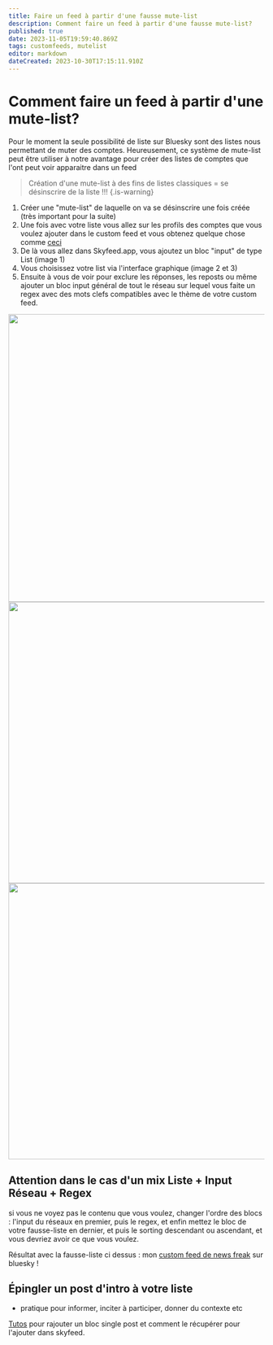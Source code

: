 ```yaml
---
title: Faire un feed à partir d'une fausse mute-list
description: Comment faire un feed à partir d'une fausse mute-list?
published: true
date: 2023-11-05T19:59:40.869Z
tags: customfeeds, mutelist
editor: markdown
dateCreated: 2023-10-30T17:15:11.910Z
---
```


# Comment faire un feed à partir d'une mute-list?

Pour le moment la seule possibilité de liste sur Bluesky sont des listes nous permettant de muter des comptes. Heureusement, ce système de mute-list peut être utiliser à notre avantage pour créer des listes de comptes que l'ont peut voir apparaitre dans un feed

> Création d'une mute-list à des fins de listes classiques = se désinscrire de la liste !!!
{.is-warning}


1. Créer une "mute-list" de laquelle on va se désinscrire une fois créée (très important pour la suite)
1. Une fois avec votre liste vous allez sur les profils des comptes que vous voulez ajouter dans le custom feed et vous obtenez quelque chose comme [ceci](https://bsky.app/profile/rmendes.net/lists/3k2g2ic4ozk2w) 
1. De là vous allez dans Skyfeed.app, vous ajoutez un bloc "input" de type List (image 1)
1. Vous choisissez votre list via l'interface graphique (image 2 et 3)
1. Ensuite à vous de voir pour exclure les réponses, les reposts ou même ajouter un bloc input général de tout le réseau sur lequel vous faite un regex avec des mots clefs compatibles avec le thème de votre custom feed. 

<img src="https://saskeets.micro.blog/uploads/2023/bafkreia2zruwfl7qsjhij6sq33ade34l67q7srirc6aloylikgq5wv4imy.jpg" width="600" height="566" alt="">

<img src="https://saskeets.micro.blog/uploads/2023/bafkreiabpff7r3ttd5qhfjgf3jotvlobvddg457dhke2lj4r27ow5q27pi.jpg" width="600" height="553" alt="">

<img src="https://saskeets.micro.blog/uploads/2023/bafkreicwabhvxhyh3kac66fm42bwuxxci5mzqvgt55gpxq5oknjgcmr6py.jpg" width="600" height="543" alt="">

## Attention dans le cas d'un mix Liste + Input Réseau + Regex 
si vous ne voyez pas le contenu que vous voulez, changer l'ordre des blocs :
l'input du réseaux en premier, puis le regex, et enfin mettez le bloc de votre fausse-liste en dernier, 
et puis le sorting descendant ou ascendant, et vous devriez avoir ce que vous voulez. 
 
Résultat avec la fausse-liste ci dessus : mon [custom feed de news freak](https://bsky.app/profile/did:plc:tk6bkjdozskzgb47umfelfpq/feed/aaae7x6v75yog) sur bluesky !

## Épingler un post d'intro à votre liste
- pratique pour informer, inciter à participer, donner du contexte etc

[Tutos](https://saskeets.micro.blog/2023/09/01/comment-pingler-un.html) pour rajouter un bloc single post et comment le récupérer pour l'ajouter dans skyfeed. 
